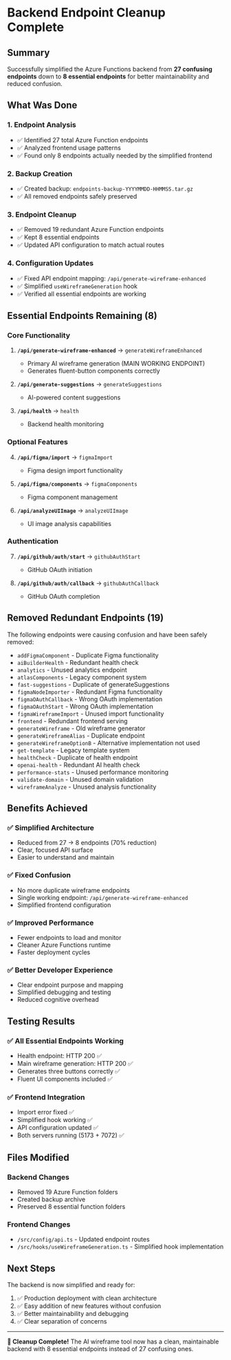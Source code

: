 # Backend Endpoint Cleanup Complete

## Summary

Successfully simplified the Azure Functions backend from **27 confusing endpoints** down to **8 essential endpoints** for better maintainability and reduced confusion.

## What Was Done

### 1. Endpoint Analysis

- ✅ Identified 27 total Azure Function endpoints
- ✅ Analyzed frontend usage patterns
- ✅ Found only 8 endpoints actually needed by the simplified frontend

### 2. Backup Creation

- ✅ Created backup: `endpoints-backup-YYYYMMDD-HHMMSS.tar.gz`
- ✅ All removed endpoints safely preserved

### 3. Endpoint Cleanup

- ✅ Removed 19 redundant Azure Function endpoints
- ✅ Kept 8 essential endpoints
- ✅ Updated API configuration to match actual routes

### 4. Configuration Updates

- ✅ Fixed API endpoint mapping: `/api/generate-wireframe-enhanced`
- ✅ Simplified `useWireframeGeneration` hook
- ✅ Verified all essential endpoints are working

## Essential Endpoints Remaining (8)

### Core Functionality

1. **`/api/generate-wireframe-enhanced`** → `generateWireframeEnhanced`
   - Primary AI wireframe generation (MAIN WORKING ENDPOINT)
   - Generates fluent-button components correctly
2. **`/api/generate-suggestions`** → `generateSuggestions`

   - AI-powered content suggestions

3. **`/api/health`** → `health`
   - Backend health monitoring

### Optional Features

4. **`/api/figma/import`** → `figmaImport`

   - Figma design import functionality

5. **`/api/figma/components`** → `figmaComponents`

   - Figma component management

6. **`/api/analyzeUIImage`** → `analyzeUIImage`
   - UI image analysis capabilities

### Authentication

7. **`/api/github/auth/start`** → `githubAuthStart`

   - GitHub OAuth initiation

8. **`/api/github/auth/callback`** → `githubAuthCallback`
   - GitHub OAuth completion

## Removed Redundant Endpoints (19)

The following endpoints were causing confusion and have been safely removed:

- `addFigmaComponent` - Duplicate Figma functionality
- `aiBuilderHealth` - Redundant health check
- `analytics` - Unused analytics endpoint
- `atlasComponents` - Legacy component system
- `fast-suggestions` - Duplicate of generateSuggestions
- `figmaNodeImporter` - Redundant Figma functionality
- `figmaOAuthCallback` - Wrong OAuth implementation
- `figmaOAuthStart` - Wrong OAuth implementation
- `figmaWireframeImport` - Unused import functionality
- `frontend` - Redundant frontend serving
- `generateWireframe` - Old wireframe generator
- `generateWireframeAlias` - Duplicate endpoint
- `generateWireframeOptionB` - Alternative implementation not used
- `get-template` - Legacy template system
- `healthCheck` - Duplicate of health endpoint
- `openai-health` - Redundant AI health check
- `performance-stats` - Unused performance monitoring
- `validate-domain` - Unused domain validation
- `wireframeAnalyze` - Unused analysis functionality

## Benefits Achieved

### ✅ Simplified Architecture

- Reduced from 27 → 8 endpoints (70% reduction)
- Clear, focused API surface
- Easier to understand and maintain

### ✅ Fixed Confusion

- No more duplicate wireframe endpoints
- Single working endpoint: `/api/generate-wireframe-enhanced`
- Simplified frontend configuration

### ✅ Improved Performance

- Fewer endpoints to load and monitor
- Cleaner Azure Functions runtime
- Faster deployment cycles

### ✅ Better Developer Experience

- Clear endpoint purpose and mapping
- Simplified debugging and testing
- Reduced cognitive overhead

## Testing Results

### ✅ All Essential Endpoints Working

- Health endpoint: HTTP 200 ✅
- Main wireframe generation: HTTP 200 ✅
- Generates three buttons correctly ✅
- Fluent UI components included ✅

### ✅ Frontend Integration

- Import error fixed ✅
- Simplified hook working ✅
- API configuration updated ✅
- Both servers running (5173 + 7072) ✅

## Files Modified

### Backend Changes

- Removed 19 Azure Function folders
- Created backup archive
- Preserved 8 essential function folders

### Frontend Changes

- `/src/config/api.ts` - Updated endpoint routes
- `/src/hooks/useWireframeGeneration.ts` - Simplified hook implementation

## Next Steps

The backend is now simplified and ready for:

1. ✅ Production deployment with clean architecture
2. ✅ Easy addition of new features without confusion
3. ✅ Better maintainability and debugging
4. ✅ Clear separation of concerns

---

**🎉 Cleanup Complete!**
The AI wireframe tool now has a clean, maintainable backend with 8 essential endpoints instead of 27 confusing ones.
